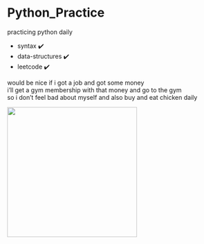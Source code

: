 # Python_Practice

practicing python daily  
- syntax ✔️  
- data-structures ✔️  
- leetcode ✔️  

would be nice if i got a job and got some money  
i’ll get a gym membership with that money and go to the gym  
so i don’t feel bad about myself and also buy and eat chicken daily  

<img src="https://github.com/user-attachments/assets/e5ad8513-4d74-4561-bbcc-8df2d76e8cf1" width="300"/>
